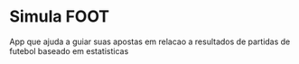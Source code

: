 # Simula FOOT
App que ajuda a guiar suas apostas em relacao a resultados de partidas de futebol baseado em estatisticas
